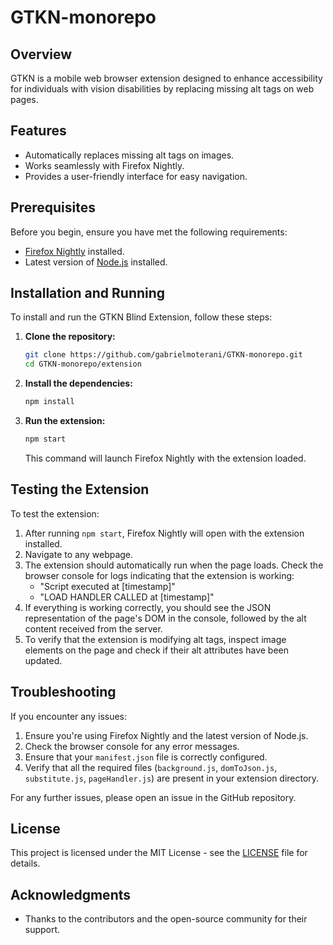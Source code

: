 # GTKN-monorepo

## Overview
GTKN is a mobile web browser extension designed to enhance accessibility for individuals with vision disabilities by replacing missing alt tags on web pages.

## Features
- Automatically replaces missing alt tags on images.
- Works seamlessly with Firefox Nightly.
- Provides a user-friendly interface for easy navigation.

## Prerequisites
Before you begin, ensure you have met the following requirements:
- [Firefox Nightly](https://www.mozilla.org/en-US/firefox/channel/desktop/#nightly) installed.
- Latest version of [Node.js](https://nodejs.org/) installed.

## Installation and Running
To install and run the GTKN Blind Extension, follow these steps:

1. **Clone the repository:**
   ```bash
   git clone https://github.com/gabrielmoterani/GTKN-monorepo.git 
   cd GTKN-monorepo/extension
   ```

2. **Install the dependencies:**
   ```bash
   npm install
   ```

3. **Run the extension:**
   ```bash
   npm start
   ```
   This command will launch Firefox Nightly with the extension loaded.

## Testing the Extension
To test the extension:

1. After running `npm start`, Firefox Nightly will open with the extension installed.
2. Navigate to any webpage.
3. The extension should automatically run when the page loads. Check the browser console for logs indicating that the extension is working:
   - "Script executed at [timestamp]"
   - "LOAD HANDLER CALLED at [timestamp]"
4. If everything is working correctly, you should see the JSON representation of the page's DOM in the console, followed by the alt content received from the server.
5. To verify that the extension is modifying alt tags, inspect image elements on the page and check if their alt attributes have been updated.

## Troubleshooting
If you encounter any issues:
1. Ensure you're using Firefox Nightly and the latest version of Node.js.
2. Check the browser console for any error messages.
3. Ensure that your `manifest.json` file is correctly configured.
4. Verify that all the required files (`background.js`, `domToJson.js`, `substitute.js`, `pageHandler.js`) are present in your extension directory.

For any further issues, please open an issue in the GitHub repository.

## License
This project is licensed under the MIT License - see the [LICENSE](LICENSE) file for details.

## Acknowledgments
- Thanks to the contributors and the open-source community for their support.
